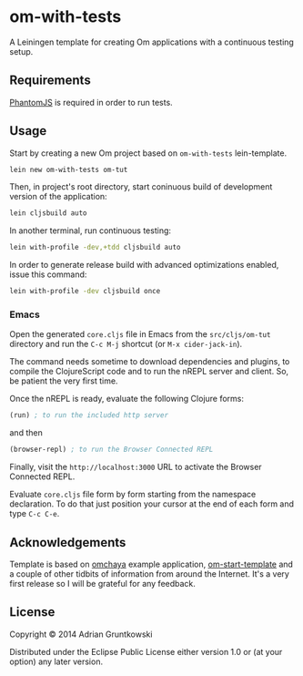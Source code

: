 # om-with-tests

A Leiningen template for creating Om applications with a continuous testing setup.

## Requirements

[PhantomJS][1] is required in order to run tests.

## Usage

Start by creating a new Om project based on `om-with-tests` lein-template.

```bash
lein new om-with-tests om-tut
```

Then, in project's root directory, start coninuous build of development version of the application:

```bash
lein cljsbuild auto
```

In another terminal, run continuous testing:

```bash
lein with-profile -dev,+tdd cljsbuild auto
```

In order to generate release build with advanced optimizations enabled, issue this command:

```bash
lein with-profile -dev cljsbuild once
```

### Emacs

Open the generated `core.cljs` file in Emacs from the `src/cljs/om-tut` directory and run the `C-c M-j` shortcut (or `M-x cider-jack-in`).

The command needs sometime to download dependencies and plugins, to compile the ClojureScript code and to run the nREPL server and client. So, be patient the very first time.

Once the nREPL is ready, evaluate the following Clojure forms:

```clj
(run) ; to run the included http server
```

and then

```clj
(browser-repl) ; to run the Browser Connected REPL
```

Finally, visit the `http://localhost:3000` URL to activate the Browser Connected REPL.

Evaluate `core.cljs` file form by form starting from the namespace declaration. To do that just position your cursor at the end of each form and type `C-c C-e`.

## Acknowledgements

Template is based on [omchaya][2] example application, [om-start-template][3] and a couple of other tidbits of information from around the Internet. It's a very first release so I will be grateful for any feedback.

## License

Copyright © 2014 Adrian Gruntkowski

Distributed under the Eclipse Public License either version 1.0 or (at
your option) any later version.

[1]: http://phantomjs.org
[2]: https://github.com/sgrove/omchaya
[3]: https://github.com/magomimmo/om-start-template
